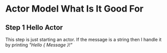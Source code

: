 # Actor Model What Is It Good For

## Step 1 Hello Actor

This step is just starting an actor. If the message is a string then I handle it by printing _"Hello { Message }!"_
